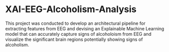 # XAI-EEG-Alcoholism-Analysis
This project was conducted to develop an architectural pipeline for extracting features from EEG and devising an Explainable Machine Learning model that can accurately capture signs of alcoholoism from EEG and visualize the significant brain regions potentially showing signs of alcoholism.
